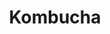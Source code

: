 ---
title: Kombucha
crosslinks:
- livven
- tea
- metric_units
- 2me_irl4meirl
- 2z3t8va
- Feijoa
---